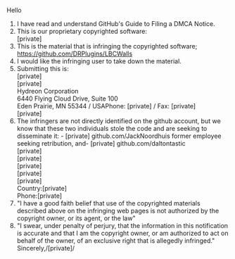 Hello  
1.  I have read and understand GitHub's Guide to Filing a DMCA Notice.  
2.  This is our proprietary copyrighted software:  
[private]  
3.  This is the material that is infringing the copyrighted software;  
https://github.com/DRPlugins/LBCWalls  
4.  I would like the infringing user to take down the material.  
5.   Submitting this is:  
[private]      
[private]    
Hydreon Corporation    
6440 Flying Cloud Drive, Suite 100    
Eden Prairie, MN 55344 / USAPhone: [private] / Fax: [private]  
[private]    
6. The infringers are not directly identified on the github account, but we know that these two individuals stole the code and are seeking to disseminate it: - [private] github.com/JackNoordhuis former employee seeking retribution, and- [private] github.com/daltontastic  
[private]  
[private]   
[private]  
[private]  
[private]   
Country:[private]    
Phone:[private]    
7.   "I have a good faith belief that use of the copyrighted materials described above on the infringing web pages is not authorized by the copyright owner, or its agent, or the law"  
8.  "I swear, under penalty of perjury, that the information in this notification is accurate and that I am the copyright owner, or am authorized to act on behalf of the owner, of an exclusive right that is allegedly infringed."  
Sincerely,/[private]/  

